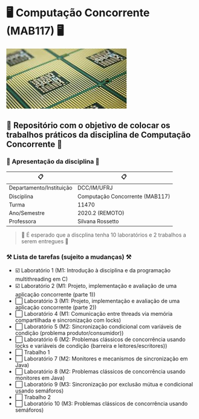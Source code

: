 # :desktop_computer: Computação Concorrente (MAB117) :desktop_computer:

![Processador com vários núcleos](/images/mcp.jpg)

## :dart: Repositório com o objetivo de colocar os trabalhos práticos da disciplina de Computação Concorrente :dart:

###  :paperclip: Apresentação da disciplina :paperclip:

:clipboard: | :clipboard:
------------ | -------------
Departamento/Instituição | DCC/IM/UFRJ
Disciplina| Computação Concorrente (MAB117)
Turma | 11470
Ano/Semestre | 2020.2 (REMOTO)
Professora | Silvana Rossetto

> :calendar: É esperado que a discplina tenha 10 laboratórios e 2 trabalhos a serem entregues :calendar:

### :hammer_and_pick: Lista de tarefas (sujeito a mudanças) :hammer_and_pick:

- :ballot_box_with_check: Laboratório 1 (M1: Introdução à disciplina e da programação multithreading em C)
- :ballot_box_with_check: Laboratório 2 (M1: Projeto, implementação e avaliação de uma aplicação concorrente (parte 1))
- :white_large_square: Laboratório 3 (M1: Projeto, implementação e avaliação de uma aplicação concorrente (parte 2))
- :white_large_square: Laboratório 4 (M1: Comunicação entre threads via memória compartilhada e sincronização com locks)
- :white_large_square: Laboratório 5 (M2: Sincronização condicional com variáveis de condição (problema produtor/consumidor))
- :white_large_square: Laboratório 6 (M2: Problemas clássicos de concorrência usando locks e variáveis de condição (barreira e leitores/escritores))
- :white_large_square: Trabalho 1
- :white_large_square: Laboratório 7 (M2: Monitores e mecanismos de sincronização em Java)
- :white_large_square: Laboratório 8 (M2: Problemas clássicos de concorrência usando monitores em Java)
- :white_large_square: Laboratório 9 (M3: Sincronização por exclusão mútua e condicional usando semáforos)
- :white_large_square: Trabalho 2 
- :white_large_square: Laboratório 10 (M3: Problemas clássicos de concorrência usando semáforos)
